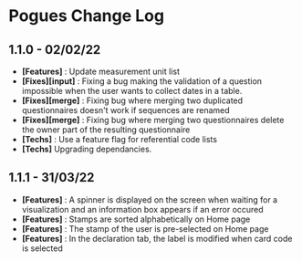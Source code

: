 # Pogues Change Log

## 1.1.0 - 02/02/22

- **[Features]** : Update measurement unit list
- **[Fixes][input]** : Fixing a bug making the validation of a question impossible when the user wants to collect dates in a table.
- **[Fixes][merge]** : Fixing bug where merging two duplicated questionnaires doesn't work if sequences are renamed
- **[Fixes][merge]** : Fixing bug where merging two questionnaires delete the owner part of the resulting questionnaire
- **[Techs]** : Use a feature flag for referential code lists
- **[Techs]** Upgrading dependancies.

## 1.1.1 - 31/03/22

- **[Features]** : A spinner is displayed on the screen when waiting for a visualization and an information box appears if an error occured
- **[Features]** : Stamps are sorted alphabetically on Home page
- **[Features]** : The stamp of the user is pre-selected on Home page
- **[Features]** : In the declaration tab, the label is modified when card code is selected
